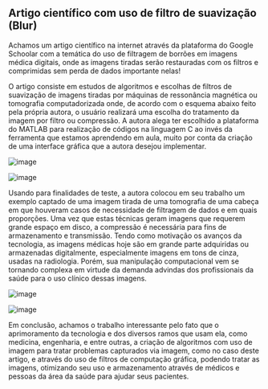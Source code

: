 <h2>Artigo científico com uso de filtro de suavização (Blur)</h2>

<p>Achamos um artigo científico na internet através da plataforma do Google Schoolar com a temática do uso de filtragem de borrões em imagens médica digitais, 
  onde as imagens tiradas serão restauradas com os filtros e comprimidas sem perda de dados importante nelas!</p>

<p>O artigo consiste em estudos de algoritmos e escolhas de filtros de suavização de imagens tiradas por máquinas de ressonância magnética ou tomografia computadorizada
  onde, de acordo com o esquema abaixo feito pela própria autora, o usuário realizará uma escolha do tratamento da imagem por filtro ou compressão. 
  A autora alega ter escolhido a plataforma do MATLAB para realização de códigos na linguagem C ao invés da ferramenta que estamos aprendendo em aula, 
  muito por conta da criação de uma interface gráfica que a autora desejou implementar.</p>
  
  ![image](https://user-images.githubusercontent.com/64294820/223562636-f0c72977-5b72-4681-83d3-d02492357f2f.png)

  ![image](https://user-images.githubusercontent.com/64294820/223562703-9bcb2398-df10-49e3-b8d6-f979e77218bf.png)
  
<p>Usando para finalidades de teste, a autora colocou em seu trabalho um exemplo captado de uma imagem tirada de uma tomografia de uma cabeça 
  em que houveram casos de necessidade de filtragem de dados e em quais proporções. Uma vez que estas técnicas geram imagens que requerem grande espaço em disco, 
  a compressão é necessária para fins de armazenamento e transmissão. Tendo como motivação os avanços da tecnologia, as imagens médicas hoje são em grande parte 
  adquiridas ou armazenadas digitalmente, especialmente imagens em tons de cinza, usadas na radiologia. Porém, sua manipulação computacional vem se tornando complexa 
  em virtude da demanda advindas dos profissionais da saúde para o uso clínico dessas imagens.
  
  ![image](https://user-images.githubusercontent.com/64294820/223563904-5ecc75db-5e50-4160-9df4-f9659eb493e9.png)
  
  ![image](https://user-images.githubusercontent.com/64294820/223564040-0825131c-7ef6-48ec-b38d-5ea0a1e0f8dc.png)

<p>Em conclusão, achamos o trabalho interessante pelo fato que o aprimoramento da tecnologia e dos diversos ramos que usam ela, como medicina, engenharia, e entre outras, a criação de algoritmos com uso de imagem para tratar problemas capturados via imagem, como no caso deste artigo, e através do uso de filtros de computação gráfica, podendo tratar as imagens, otimizando seu uso e armazenamento através de médicos e pessoas da área da saúde para ajudar seus pacientes.</p>
